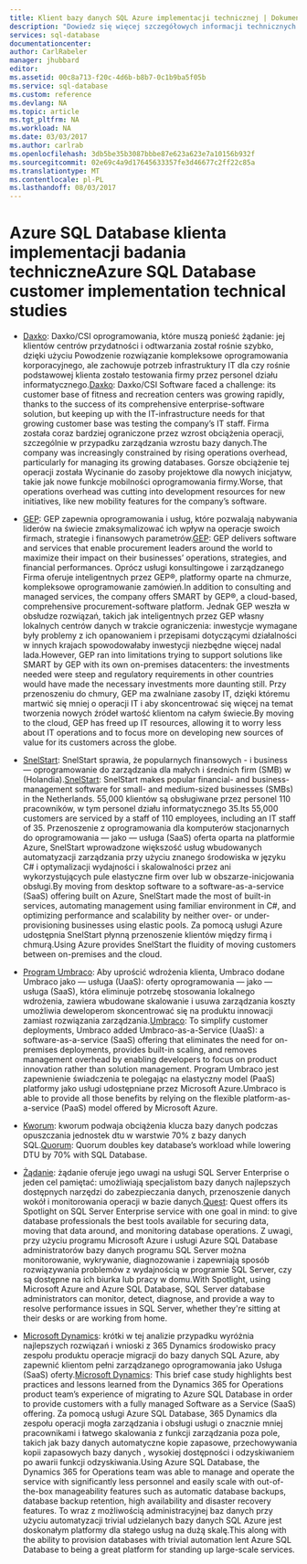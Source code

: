 ```yaml
---
title: Klient bazy danych SQL Azure implementacji technicznej | Dokumentacja firmy Microsoft
description: "Dowiedz się więcej szczegółowych informacji technicznych o implementatons klienta do rozwiązywania problemów biznesowych, bazy danych SQL Azure"
services: sql-database
documentationcenter: 
author: CarlRabeler
manager: jhubbard
editor: 
ms.assetid: 00c8a713-f20c-4d6b-b8b7-0c1b9ba5f05b
ms.service: sql-database
ms.custom: reference
ms.devlang: NA
ms.topic: article
ms.tgt_pltfrm: NA
ms.workload: NA
ms.date: 03/03/2017
ms.author: carlrab
ms.openlocfilehash: 3db5be35b3087bbbe87e623a623e7a10156b932f
ms.sourcegitcommit: 02e69c4a9d17645633357fe3d46677c2ff22c85a
ms.translationtype: MT
ms.contentlocale: pl-PL
ms.lasthandoff: 08/03/2017
---
```

# <a name="azure-sql-database-customer-implementation-technical-studies"></a><span data-ttu-id="aa074-103">Azure SQL Database klienta implementacji badania techniczne</span><span class="sxs-lookup"><span data-stu-id="aa074-103">Azure SQL Database customer implementation technical studies</span></span>

- <span data-ttu-id="aa074-104">[Daxko](sql-database-implementation-daxko.md): Daxko/CSI oprogramowania, które muszą ponieść żądanie: jej klientów centrów przydatności i odtwarzania został rośnie szybko, dzięki użyciu Powodzenie rozwiązanie kompleksowe oprogramowania korporacyjnego, ale zachowuje potrzeb infrastruktury IT dla czy rośnie podstawowej klienta zostało testowania firmy przez personel działu informatycznego.</span><span class="sxs-lookup"><span data-stu-id="aa074-104">[Daxko](sql-database-implementation-daxko.md): Daxko/CSI Software faced a challenge: its customer base of fitness and recreation centers was growing rapidly, thanks to the success of its comprehensive enterprise-software solution, but keeping up with the IT-infrastructure needs for that growing customer base was testing the company’s IT staff.</span></span> <span data-ttu-id="aa074-105">Firma została coraz bardziej ograniczone przez wzrost obciążenia operacji, szczególnie w przypadku zarządzania wzrostu bazy danych.</span><span class="sxs-lookup"><span data-stu-id="aa074-105">The company was increasingly constrained by rising operations overhead, particularly for managing its growing databases.</span></span> <span data-ttu-id="aa074-106">Gorsze obciążenie tej operacji została Wycinanie do zasoby projektowe dla nowych inicjatyw, takie jak nowe funkcje mobilności oprogramowania firmy.</span><span class="sxs-lookup"><span data-stu-id="aa074-106">Worse, that operations overhead was cutting into development resources for new initiatives, like new mobility features for the company’s software.</span></span>

- <span data-ttu-id="aa074-107">[GEP](sql-database-implementation-gep.md): GEP zapewnia oprogramowania i usług, które pozwalają nabywania liderów na świecie zmaksymalizować ich wpływ na operacje swoich firmach, strategie i finansowych parametrów.</span><span class="sxs-lookup"><span data-stu-id="aa074-107">[GEP](sql-database-implementation-gep.md): GEP delivers software and services that enable procurement leaders around the world to maximize their impact on their businesses’ operations, strategies, and financial performances.</span></span> <span data-ttu-id="aa074-108">Oprócz usługi konsultingowe i zarządzanego Firma oferuje inteligentnych przez GEP®, platformy oparte na chmurze, kompleksowe oprogramowanie zamówień.</span><span class="sxs-lookup"><span data-stu-id="aa074-108">In addition to consulting and managed services, the company offers SMART by GEP®, a cloud-based, comprehensive procurement-software platform.</span></span> <span data-ttu-id="aa074-109">Jednak GEP weszła w obsłudze rozwiązań, takich jak inteligentnych przez GEP własny lokalnych centrów danych w trakcie ograniczenia: inwestycje wymagane były problemy z ich opanowaniem i przepisami dotyczącymi działalności w innych krajach spowodowałaby inwestycji niezbędne więcej nadal lada.</span><span class="sxs-lookup"><span data-stu-id="aa074-109">However, GEP ran into limitations trying to support solutions like SMART by GEP with its own on-premises datacenters: the investments needed were steep and regulatory requirements in other countries would have made the necessary investments more daunting still.</span></span> <span data-ttu-id="aa074-110">Przy przenoszeniu do chmury, GEP ma zwalniane zasoby IT, dzięki któremu martwić się mniej o operacji IT i aby skoncentrować się więcej na temat tworzenia nowych źródeł wartość klientom na całym świecie.</span><span class="sxs-lookup"><span data-stu-id="aa074-110">By moving to the cloud, GEP has freed up IT resources, allowing it to worry less about IT operations and to focus more on developing new sources of value for its customers across the globe.</span></span>

- <span data-ttu-id="aa074-111">[SnelStart](sql-database-implementation-snelstart.md): SnelStart sprawia, że popularnych finansowych - i business — oprogramowanie do zarządzania dla małych i średnich firm (SMB) w (Holandia).</span><span class="sxs-lookup"><span data-stu-id="aa074-111">[SnelStart](sql-database-implementation-snelstart.md): SnelStart makes popular financial- and business-management software for small- and medium-sized businesses (SMBs) in the Netherlands.</span></span> <span data-ttu-id="aa074-112">55,000 klientów są obsługiwane przez personel 110 pracowników, w tym personel działu informatycznego 35.</span><span class="sxs-lookup"><span data-stu-id="aa074-112">Its 55,000 customers are serviced by a staff of 110 employees, including an IT staff of 35.</span></span> <span data-ttu-id="aa074-113">Przenoszenie z oprogramowania dla komputerów stacjonarnych do oprogramowania — jako — usługa (SaaS) oferta oparta na platformie Azure, SnelStart wprowadzone większość usług wbudowanych automatyzacji zarządzania przy użyciu znanego środowiska w języku C# i optymalizacji wydajności i skalowalności przez ani wykorzystujących pule elastyczne firm over lub w obszarze-inicjowania obsługi.</span><span class="sxs-lookup"><span data-stu-id="aa074-113">By moving from desktop software to a software-as-a-service (SaaS) offering built on Azure, SnelStart made the most of built-in services, automating management using familiar environment in C#, and optimizing performance and scalability by neither over- or under-provisioning businesses using elastic pools.</span></span> <span data-ttu-id="aa074-114">Za pomocą usługi Azure udostępnia SnelStart płynną przenoszenie klientów między firmą i chmurą.</span><span class="sxs-lookup"><span data-stu-id="aa074-114">Using Azure provides SnelStart the fluidity of moving customers between on-premises and the cloud.</span></span>

- <span data-ttu-id="aa074-115">[Program Umbraco](sql-database-implementation-umbraco.md): Aby uprościć wdrożenia klienta, Umbraco dodane Umbraco jako — usługa (UaaS): oferty oprogramowania — jako — usługa (SaaS), która eliminuje potrzebę stosowania lokalnego wdrożenia, zawiera wbudowane skalowanie i usuwa zarządzania koszty umożliwia deweloperom skoncentrować się na produktu innowacji zamiast rozwiązania zarządzania.</span><span class="sxs-lookup"><span data-stu-id="aa074-115">[Umbraco](sql-database-implementation-umbraco.md): To simplify customer deployments, Umbraco added Umbraco-as-a-Service (UaaS): a software-as-a-service (SaaS) offering that eliminates the need for on-premises deployments, provides built-in scaling, and removes management overhead by enabling developers to focus on product innovation rather than solution management.</span></span> <span data-ttu-id="aa074-116">Program Umbraco jest zapewnienie świadczenia te polegając na elastyczny model (PaaS) platformy jako usługi udostępniane przez Microsoft Azure.</span><span class="sxs-lookup"><span data-stu-id="aa074-116">Umbraco is able to provide all those benefits by relying on the flexible platform-as-a-service (PaaS) model offered by Microsoft Azure.</span></span>

- <span data-ttu-id="aa074-117">[Kworum](https://customers.microsoft.com/story/quorum-doubles-key-databases-workload-while-lowering-dtu-with-sql-database): kworum podwaja obciążenia klucza bazy danych podczas opuszczania jednostek dtu w warstwie 70% z bazy danych SQL.</span><span class="sxs-lookup"><span data-stu-id="aa074-117">[Quorum](https://customers.microsoft.com/story/quorum-doubles-key-databases-workload-while-lowering-dtu-with-sql-database): Quorum doubles key database’s workload while lowering DTU by 70% with SQL Database.</span></span>

- <span data-ttu-id="aa074-118">[Żądanie](https://customers.microsoft.com/en-US/story/quest): żądanie oferuje jego uwagi na usługi SQL Server Enterprise o jeden cel pamiętać: umożliwiają specjalistom bazy danych najlepszych dostępnych narzędzi do zabezpieczania danych, przenoszenie danych wokół i monitorowania operacji w bazie danych.</span><span class="sxs-lookup"><span data-stu-id="aa074-118">[Quest](https://customers.microsoft.com/en-US/story/quest): Quest offers its Spotlight on SQL Server Enterprise service with one goal in mind: to give database professionals the best tools available for securing data, moving that data around, and monitoring database operations.</span></span> <span data-ttu-id="aa074-119">Z uwagi, przy użyciu programu Microsoft Azure i usługi Azure SQL Database administratorów bazy danych programu SQL Server można monitorowanie, wykrywanie, diagnozowanie i zapewniają sposób rozwiązywania problemów z wydajnością w programie SQL Server, czy są dostępne na ich biurka lub pracy w domu.</span><span class="sxs-lookup"><span data-stu-id="aa074-119">With Spotlight, using Microsoft Azure and Azure SQL Database, SQL Server database administrators can monitor, detect, diagnose, and provide a way to resolve performance issues in SQL Server, whether they're sitting at their desks or are working from home.</span></span>

- <span data-ttu-id="aa074-120">[Microsoft Dynamics](https://customers.microsoft.com/story/dynamics365operationsproductteam): krótki w tej analizie przypadku wyróżnia najlepszych rozwiązań i wnioski z 365 Dynamics środowisko pracy zespołu produktu operacje migracji do bazy danych SQL Azure, aby zapewnić klientom pełni zarządzanego oprogramowania jako Usługa (SaaS) oferty.</span><span class="sxs-lookup"><span data-stu-id="aa074-120">[Microsoft Dynamics](https://customers.microsoft.com/story/dynamics365operationsproductteam): This brief case study highlights best practices and lessons learned from the Dynamics 365 for Operations product team’s experience of migrating to Azure SQL Database in order to provide customers with a fully managed Software as a Service (SaaS) offering.</span></span> <span data-ttu-id="aa074-121">Za pomocą usługi Azure SQL Database, 365 Dynamics dla zespołu operacji mogła zarządzania i obsługi usługi o znacznie mniej pracownikami i łatwego skalowania z funkcji zarządzania poza pole, takich jak bazy danych automatyczne kopie zapasowe, przechowywania kopii zapasowych bazy danych , wysokiej dostępności i odzyskiwaniem po awarii funkcji odzyskiwania.</span><span class="sxs-lookup"><span data-stu-id="aa074-121">Using Azure SQL Database, the Dynamics 365 for Operations team was able to manage and operate the service with significantly less personnel and easily scale with out-of-the-box manageability features such as automatic database backups, database backup retention, high availability and disaster recovery features.</span></span> <span data-ttu-id="aa074-122">To wraz z możliwością administracyjnej baz danych przy użyciu automatyzacji trivial udzielanych bazy danych SQL Azure jest doskonałym platformy dla stałego usług na dużą skalę.</span><span class="sxs-lookup"><span data-stu-id="aa074-122">This along with the ability to provision databases with trivial automation lent Azure SQL Database to being a great platform for standing up large-scale services.</span></span>
